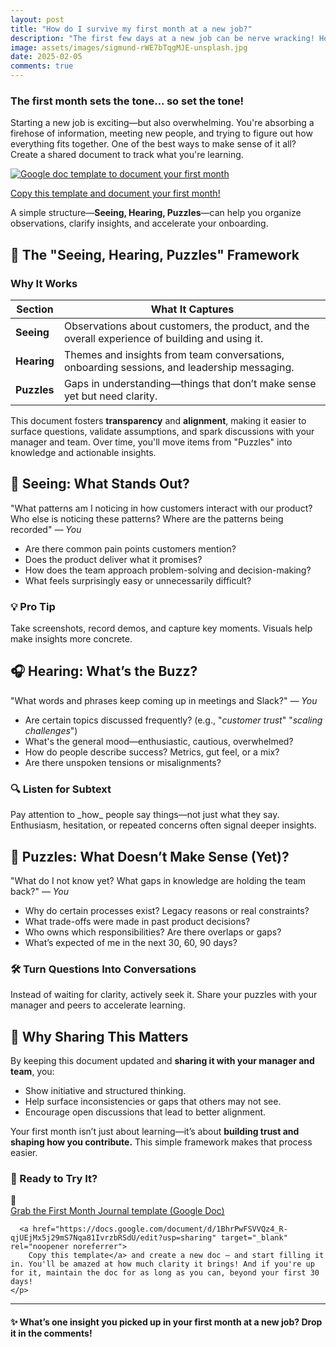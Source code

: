 ```yaml
---
layout: post
title: "How do I survive my first month at a new job?"
description: "The first few days at a new job can be nerve wracking! How does one drink from the fire hose, stay focused, and make sense of the chaos? Plus getting to know people <i>and</i> getting them to know me?"
image: assets/images/sigmund-rWE7bTqgMJE-unsplash.jpg
date: 2025-02-05
comments: true
---
```

### The first month sets the tone... so set the tone!
Starting a new job is exciting—but also overwhelming. You're absorbing a firehose of information, meeting new people, and trying to figure out how everything fits together. One of the best ways to make sense of it all? Create a shared document to track what you're learning. 

<!-- Image Link (No underline here) -->
<a href="https://docs.google.com/document/d/1BhrPwFSVVQz4_R-qjUEjMx5j29mS7Nqa81IvrzbRSdU/edit?usp=sharing" download class="image-with-download">
  <img src="{{ site.baseurl }}/assets/images/FirstMonth.jpg" alt="Google doc template to document your first month">
  <i class="fa fa-cloud-download download-icon" aria-hidden="true"></i>
</a>

<!-- Text Link (With underline here, like logo and menu) -->
<a href="https://docs.google.com/document/d/1BhrPwFSVVQz4_R-qjUEjMx5j29mS7Nqa81IvrzbRSdU/edit?usp=sharing">Copy this template and document your first month!</a>



A simple structure—**Seeing, Hearing, Puzzles**—can help you organize observations, clarify insights, and accelerate your onboarding.

## 📝 The "Seeing, Hearing, Puzzles" Framework


### Why It Works

| Section  | What It Captures |
|----------|-----------------|
| **Seeing**  | Observations about customers, the product, and the overall experience of building and using it. |
| **Hearing**  | Themes and insights from team conversations, onboarding sessions, and leadership messaging. |
| **Puzzles**  | Gaps in understanding—things that don’t make sense yet but need clarity. |

This document fosters **transparency** and **alignment**, making it easier to surface questions, validate assumptions, and spark discussions with your manager and team. Over time, you'll move items from "Puzzles" into knowledge and actionable insights.



## 👀 Seeing: What Stands Out?

<div class="speechbubble">"What patterns am I noticing in how customers interact with our product? Who else is noticing these patterns? Where are the patterns being recorded" <cite>— You</cite></div>

- Are there common pain points customers mention?
- Does the product deliver what it promises?
- How does the team approach problem-solving and decision-making?
- What feels surprisingly easy or unnecessarily difficult?

<div id="insight">
    <h3>💡 Pro Tip</h3>
    <p>Take screenshots, record demos, and capture key moments. Visuals help make insights more concrete.</p>
</div>



## 🎧 Hearing: What’s the Buzz?

<div class="speechbubble">"What words and phrases keep coming up in meetings and Slack?" <cite>— You</cite></div>

- Are certain topics discussed frequently? (e.g., "_customer trust_" "_scaling challenges_")
- What's the general mood—enthusiastic, cautious, overwhelmed?
- How do people describe success? Metrics, gut feel, or a mix?
- Are there unspoken tensions or misalignments?

<div id="insight">
    <h3>🔍 Listen for Subtext</h3>
    <p>Pay attention to _how_ people say things—not just what they say. Enthusiasm, hesitation, or repeated concerns often signal deeper insights.</p>
</div>



## 🧩 Puzzles: What Doesn’t Make Sense (Yet)?

<div class="speechbubble">"What do I not know yet? What gaps in knowledge are holding the team back?" <cite>— You</cite></div>

- Why do certain processes exist? Legacy reasons or real constraints?
- What trade-offs were made in past product decisions?
- Who owns which responsibilities? Are there overlaps or gaps?
- What’s expected of me in the next 30, 60, 90 days?

<div id="insight">
    <h3>🛠️ Turn Questions Into Conversations</h3>
    <p>Instead of waiting for clarity, actively seek it. Share your puzzles with your manager and peers to accelerate learning.</p>
</div>



## 🔗 Why Sharing This Matters

By keeping this document updated and **sharing it with your manager and team**, you:
- Show initiative and structured thinking.
- Help surface inconsistencies or gaps that others may not see.
- Encourage open discussions that lead to better alignment.

Your first month isn’t just about learning—it’s about **building trust and shaping how you contribute.** This simple framework makes that process easier.

### 🚀 Ready to Try It?

<div class="download-box">
  <span class="download-icon">📎</span>
  <div class="download-content">
    <a class="download-title" href="https://docs.google.com/document/d/1BhrPwFSVVQz4_R-qjUEjMx5j29mS7Nqa81IvrzbRSdU/edit?usp=sharing" target="_blank" rel="noopener noreferrer">
      Grab the First Month Journal template (Google Doc)
    </a>
    <p>
      
      <a href="https://docs.google.com/document/d/1BhrPwFSVVQz4_R-qjUEjMx5j29mS7Nqa81IvrzbRSdU/edit?usp=sharing" target="_blank" rel="noopener noreferrer">
        Copy this template</a> and create a new doc — and start filling it in. You'll be amazed at how much clarity it brings! And if you're up for it, maintain the doc for as long as you can, beyond your first 30 days!
    </p>
  </div>
</div>



---

#### ✨ What’s one insight you picked up in your first month at a new job? Drop it in the comments!

